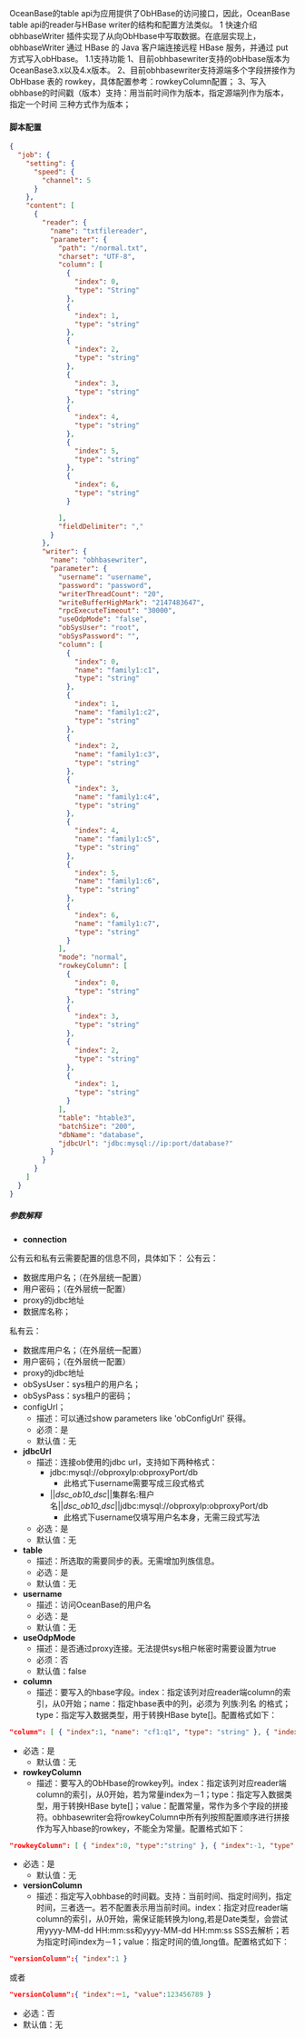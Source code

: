 OceanBase的table api为应用提供了ObHBase的访问接口，因此，OceanBase table api的reader与HBase writer的结构和配置方法类似。
1 快速介绍
obhbaseWriter 插件实现了从向ObHbase中写取数据。在底层实现上，obhbaseWriter 通过 HBase 的 Java 客户端连接远程 HBase 服务，并通过 put 方式写入obHbase。
1.1支持功能
1、目前obhbasewriter支持的obHbase版本为OceanBase3.x以及4.x版本。
2、目前obhbasewriter支持源端多个字段拼接作为ObHbase 表的 rowkey，具体配置参考：rowkeyColumn配置；
3、写入obhbase的时间戳（版本）支持：用当前时间作为版本，指定源端列作为版本，指定一个时间 三种方式作为版本；
#### 脚本配置
```json
{
  "job": {
    "setting": {
      "speed": {
        "channel": 5
      }
    },
    "content": [
      {
        "reader": {
          "name": "txtfilereader",
          "parameter": {
            "path": "/normal.txt",
            "charset": "UTF-8",
            "column": [
              {
                "index": 0,
                "type": "String"
              },
              {
                "index": 1,
                "type": "string"
              },
              {
                "index": 2,
                "type": "string"
              },
              {
                "index": 3,
                "type": "string"
              },
              {
                "index": 4,
                "type": "string"
              },
              {
                "index": 5,
                "type": "string"
              },
              {
                "index": 6,
                "type": "string"
              }

            ],
            "fieldDelimiter": ","
          }
        },
        "writer": {
          "name": "obhbasewriter",
          "parameter": {
            "username": "username",
            "password": "password",
            "writerThreadCount": "20",
            "writeBufferHighMark": "2147483647",
            "rpcExecuteTimeout": "30000",
            "useOdpMode": "false",
            "obSysUser": "root",
            "obSysPassword": "",
            "column": [
              {
                "index": 0,
                "name": "family1:c1",
                "type": "string"
              },
              {
                "index": 1,
                "name": "family1:c2",
                "type": "string"
              },
              {
                "index": 2,
                "name": "family1:c3",
                "type": "string"
              },
              {
                "index": 3,
                "name": "family1:c4",
                "type": "string"
              },
              {
                "index": 4,
                "name": "family1:c5",
                "type": "string"
              },
              {
                "index": 5,
                "name": "family1:c6",
                "type": "string"
              },
              {
                "index": 6,
                "name": "family1:c7",
                "type": "string"
              }
            ],
            "mode": "normal",
            "rowkeyColumn": [
              {
                "index": 0,
                "type": "string"
              },
              {
                "index": 3,
                "type": "string"
              },
              {
                "index": 2,
                "type": "string"
              },
              {
                "index": 1,
                "type": "string"
              }
            ],
            "table": "htable3",
            "batchSize": "200",
            "dbName": "database",
            "jdbcUrl": "jdbc:mysql://ip:port/database?"
          }
        }
      }
    ]
  }
}
```
##### 参数解释

- **connection**

公有云和私有云需要配置的信息不同，具体如下：
公有云：

- 数据库用户名；（在外层统一配置）
- 用户密码；（在外层统一配置）
- proxy的jdbc地址
- 数据库名称；

私有云：

- 数据库用户名；（在外层统一配置）
- 用户密码；（在外层统一配置）
- proxy的jdbc地址
- obSysUser：sys租户的用户名；
- obSysPass：sys租户的密码；
- configUrl；
    - 描述：可以通过show parameters like 'obConfigUrl' 获得。
    - 必须：是
    - 默认值：无
- **jdbcUrl**
    - 描述：连接ob使用的jdbc url，支持如下两种格式：
      - jdbc:mysql://obproxyIp:obproxyPort/db
        - 此格式下username需要写成三段式格式
      - ||_dsc_ob10_dsc_||集群名:租户名||_dsc_ob10_dsc_||jdbc:mysql://obproxyIp:obproxyPort/db
        - 此格式下username仅填写用户名本身，无需三段式写法
   - 必选：是
   - 默认值：无
- **table**
    - 描述：所选取的需要同步的表。无需增加列族信息。
    - 必选：是
   - 默认值：无
- **username**
    - 描述：访问OceanBase的用户名
    - 必选：是
   - 默认值：无
- **useOdpMode**
    - 描述：是否通过proxy连接。无法提供sys租户帐密时需要设置为true
    - 必须：否
    - 默认值：false
- **column**
    - 描述：要写入的hbase字段。index：指定该列对应reader端column的索引，从0开始；name：指定hbase表中的列，必须为 列族:列名 的格式；type：指定写入数据类型，用于转换HBase byte[]。配置格式如下：
```json
"column": [ { "index":1, "name": "cf1:q1", "type": "string" }, { "index":2, "name": "cf1:q2", "type": "string" } ］
```

- 必选：是
   - 默认值：无
- **rowkeyColumn**
    - 描述：要写入的ObHbase的rowkey列。index：指定该列对应reader端column的索引，从0开始，若为常量index为－1；type：指定写入数据类型，用于转换HBase byte[]；value：配置常量，常作为多个字段的拼接符。obhbasewriter会将rowkeyColumn中所有列按照配置顺序进行拼接作为写入hbase的rowkey，不能全为常量。配置格式如下：
```json
"rowkeyColumn": [ { "index":0, "type":"string" }, { "index":-1, "type":"string", "value":"_" } ]
```

- 必选：是
   - 默认值：无
- **versionColumn**
    - 描述：指定写入obhbase的时间戳。支持：当前时间、指定时间列，指定时间，三者选一。若不配置表示用当前时间。index：指定对应reader端column的索引，从0开始，需保证能转换为long,若是Date类型，会尝试用yyyy-MM-dd HH:mm:ss和yyyy-MM-dd HH:mm:ss SSS去解析；若为指定时间index为－1；value：指定时间的值,long值。配置格式如下：
```json
"versionColumn":{ "index":1 }
```
或者
```json
"versionColumn":{ "index":－1, "value":123456789 }
```

- 必选：否
- 默认值：无



